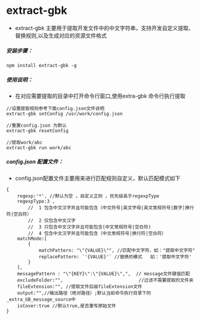 # extract-gbk
* extract-gbk 主要用于提取开发文件中的中文字符串，支持开发自定义提取、替换规则,以及生成对应的资源文件格式

##### **安装步骤：**
````
npm install extract-gbk -g
````
##### **使用说明：**
* 在对应需要提取的目录中打开命令行窗口,使用extra-gbk 命令行执行提取
```
//设置提取规则参考下面config.json文件说明
extract-gbk setConfig /usr/work/config.json
 
//重置config.json 为默认
extract-gbk resetConfig

//提取work/abc
extract-gbk run work/abc
```

##### **config.json 配置文件：**
* config.json配置文件主要用来进行匹配规则自定义，默认匹配模式如下
```
{
    regexp:'*', //默认为空 ，自定义正则 ，优先级高于regexpType
    regexpType:3 ,
        //  1 包含中文汉字并且可能包含（中文符号|英文字母|英文常规符号|数字|换行符|空白符）
        //  2 仅包含中文汉字
        //  3 只包含中文汉字并且可能包含(中文常规符号|空白符)
        //  4 包含中文汉字并且可能包含（中文常规符号|换行符|空白符）
    matchMode:[
        {
            matchPattern: "\"{VALUE}\"", //匹配中文字符，如："提取中文字符"
            replacePattern: `'{VALUE}'` //替换的模式   如：'提取中文字符'
        }
    ],
    messagePattern : "\"{KEY}\":\"{VALUE}\",",  // message文件键值匹配
    excludeFolder:"",                            //过滤不需要提取的文件夹
    fileExtension:"", //提取文件后缀fileExtension文件
    output:"",//输出路径（绝对路径）;默认当前命令执行目录下的_extra_GB_message_source中
    isCover:true //默认true,是否重写原始文件
}
```


